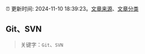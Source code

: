 :alarm_clock: 更新时间: 2024-11-10 18:39:23。[文章来源](/README.md)、[文章分类](/TAGS.md)

## Git、SVN


> 关键字：`Git`、`SVN`



